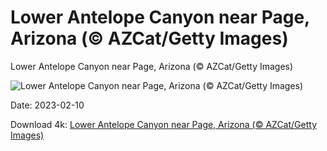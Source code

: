 # Lower Antelope Canyon near Page, Arizona (© AZCat/Getty Images)

Lower Antelope Canyon near Page, Arizona (© AZCat/Getty Images)

![Lower Antelope Canyon near Page, Arizona (© AZCat/Getty Images)](https://bing.com/th?id=OHR.LowerAntelopeAZ_EN-US3547494170_UHD.jpg&rf=LaDigue_UHD.jpg&pid=hp&w=1024&h=576&rs=1&c=4)

Date: 2023-02-10

Download 4k: [Lower Antelope Canyon near Page, Arizona (© AZCat/Getty Images)](https://bing.com/th?id=OHR.LowerAntelopeAZ_EN-US3547494170_UHD.jpg&rf=LaDigue_UHD.jpg&pid=hp&w=3840&h=2160&rs=1&c=4)


